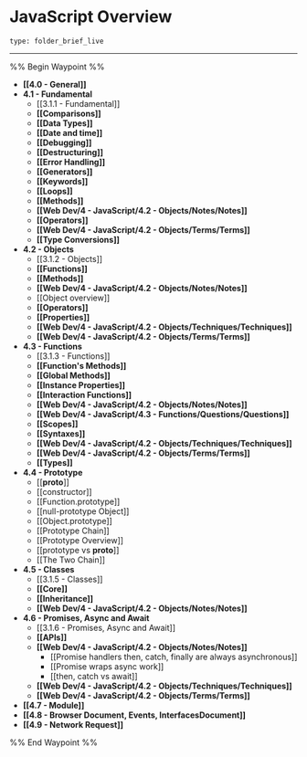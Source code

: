# JavaScript Overview
 
```ccard
type: folder_brief_live
```
 
---

%% Begin Waypoint %%
- **[[4.0 - General]]**
- **4.1 - Fundamental**
	- [[3.1.1 - Fundamental]]
	- **[[Comparisons]]**
	- **[[Data Types]]**
	- **[[Date and time]]**
	- **[[Debugging]]**
	- **[[Destructuring]]**
	- **[[Error Handling]]**
	- **[[Generators]]**
	- **[[Keywords]]**
	- **[[Loops]]**
	- **[[Methods]]**
	- **[[Web Dev/4 - JavaScript/4.2 - Objects/Notes/Notes]]**
	- **[[Operators]]**
	- **[[Web Dev/4 - JavaScript/4.2 - Objects/Terms/Terms]]**
	- **[[Type Conversions]]**
- **4.2 - Objects**
	- [[3.1.2 - Objects]]
	- **[[Functions]]**
	- **[[Methods]]**
	- **[[Web Dev/4 - JavaScript/4.2 - Objects/Notes/Notes]]**
	- [[Object overview]]
	- **[[Operators]]**
	- **[[Properties]]**
	- **[[Web Dev/4 - JavaScript/4.2 - Objects/Techniques/Techniques]]**
	- **[[Web Dev/4 - JavaScript/4.2 - Objects/Terms/Terms]]**
- **4.3 - Functions**
	- [[3.1.3 - Functions]]
	- **[[Function's Methods]]**
	- **[[Global Methods]]**
	- **[[Instance Properties]]**
	- **[[Interaction Functions]]**
	- **[[Web Dev/4 - JavaScript/4.2 - Objects/Notes/Notes]]**
	- **[[Web Dev/4 - JavaScript/4.3 - Functions/Questions/Questions]]**
	- **[[Scopes]]**
	- **[[Syntaxes]]**
	- **[[Web Dev/4 - JavaScript/4.2 - Objects/Techniques/Techniques]]**
	- **[[Web Dev/4 - JavaScript/4.2 - Objects/Terms/Terms]]**
	- **[[Types]]**
- **4.4 - Prototype**
	- [[__proto__]]
	- [[constructor]]
	- [[Function.prototype]]
	- [[null-prototype Object]]
	- [[Object.prototype]]
	- [[Prototype Chain]]
	- [[Prototype Overview]]
	- [[prototype vs __proto__]]
	- [[The Two Chain]]
- **4.5 - Classes**
	- [[3.1.5 - Classes]]
	- **[[Core]]**
	- **[[Inheritance]]**
	- **[[Web Dev/4 - JavaScript/4.2 - Objects/Notes/Notes]]**
- **4.6 - Promises, Async and Await**
	- [[3.1.6 - Promises, Async and Await]]
	- **[[APIs]]**
	- **[[Web Dev/4 - JavaScript/4.2 - Objects/Notes/Notes]]**
		- [[Promise handlers then, catch, finally are always asynchronous]]
		- [[Promise wraps async work]]
		- [[then, catch vs await]]
	- **[[Web Dev/4 - JavaScript/4.2 - Objects/Techniques/Techniques]]**
	- **[[Web Dev/4 - JavaScript/4.2 - Objects/Terms/Terms]]**
- **[[4.7 - Module]]**
- **[[4.8 - Browser Document, Events, InterfacesDocument]]**
- **[[4.9 - Network Request]]**

%% End Waypoint %%